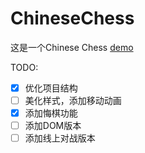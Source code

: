 # ChineseChess
这是一个Chinese Chess
 [demo](https://yanjun-li.github.io/ChineseChess/src/index.html)  

 TODO:
 - [x] 优化项目结构
 - [ ] 美化样式，添加移动动画
 - [x] 添加悔棋功能
 - [ ] 添加DOM版本
 - [ ] 添加线上对战版本
